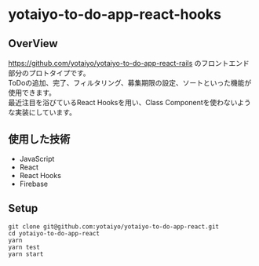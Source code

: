 # yotaiyo-to-do-app-react-hooks

## OverView
https://github.com/yotaiyo/yotaiyo-to-do-app-react-rails のフロントエンド部分のプロトタイプです。  
ToDoの追加、完了、フィルタリング、募集期限の設定、ソートといった機能が使用できます。  
最近注目を浴びているReact Hooksを用い、Class Componentを使わないような実装にしています。

## 使用した技術
- JavaScript
- React
- React Hooks
- Firebase

## Setup
```
git clone git@github.com:yotaiyo/yotaiyo-to-do-app-react.git
cd yotaiyo-to-do-app-react  
yarn  
yarn test
yarn start
```